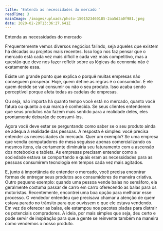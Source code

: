 ```yaml
---
title: 'Entenda as necessidades do mercado '
readTime: 3
mainImage: /images/uploads/photo-1501523460185-2aa5d2a0f981.jpeg
date: 2020-02-20T13:36:27.641Z
---
```

Entenda as necessidades do mercado

Frequentemente vemos diversos negócios falindo, seja aqueles que existem há décadas ou projetos mais recentes. Isso logo nos faz pensar que o mercado está cada vez mais difícil e cada vez mais competitivo, mas a questão que deve nos fazer refletir sobre as lógicas da economia não é exatamente essa.

Existe um grande ponto que explica o porquê muitas empresas não conseguem prosperar. Hoje, quem define as regras é o consumidor. É ele quem decide se vai consumir ou não o seu produto. Isso acaba sendo perceptível porque afeta todas as cadeias de empresas.

Ou seja, não importa há quanto tempo você está no mercado, quanto você fatura ou quanto a sua marca é conhecida. Se seus clientes entenderem que seus produtos não fazem mais sentido para a realidade deles, eles prontamente deixarão de consumi-los.

Agora você deve estar se perguntando como saber se o seu produto ainda se adequa à realidade das pessoas. A resposta é simples: você precisa entender as necessidades do mercado. Quer um exemplo? Se uma empresa que vendia computadores de mesa seguisse apenas comercializando os mesmos itens, ela certamente diminuiria seu faturamento com a ascensão dos notebooks e tablets. As empresas precisam entender como a sociedade estava se comportando e quais eram as necessidades para as pessoas consumirem tecnologia em tempos cada vez mais agitados.

E, junto à importância de entender o mercado, você precisa encontrar formas de entregar seus produtos aos consumidores de maneira criativa. Outro pequeno exemplo: quando uma pessoa vende balas no semáforo, ela geralmente costuma passar de carro em carro oferecendo as balas para os motoristas. Recentemente, encontrei uma boa opção para melhorar esse processo. O vendedor entendeu que precisava chamar a atenção de quem estava parado no trânsito para que ouvissem o que ele estava vendendo. Em vez de oferecer as balas, ele estampou nos pacotes piadas para distrair os potenciais compradores. A ideia, por mais simples que seja, deu certo e pode servir de inspiração para que a gente se reinvente também na maneira como vendemos o nosso produto.
